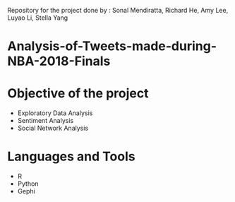 Repository for the project done by : Sonal Mendiratta, Richard He, Amy Lee, Luyao Li, Stella Yang

# Analysis-of-Tweets-made-during-NBA-2018-Finals

# Objective of the project
* Exploratory Data Analysis
* Sentiment Analysis
* Social Network Analysis

# Languages and Tools
* R
* Python 
* Gephi
